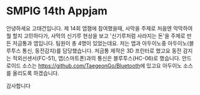 SMPIG 14th Appjam
========
안녕하세요 고태건입니다.
제 14회 앱잼에 참여했을때, 사막을 주제로 처음엔 막막하여 뭘 할지 고민하다가,
사막의 신기루 현상을 보고 '신기루처럼 사라지는 돈'을 주제로 만든 저금통과 앱입니다.
팀원이 총 4명이 있었는데요.
저는 앱과 아두이노중 아두이노(블루투스 통신, 동전감지)를 담당했습니다.
저금통 제작은 3D 프린터로 했고요 동전 감지는 적외선센서(FC-51), 앱(스마트폰)과의 통신은 블루투스(HC-06)로 했습니다.
안드로이드 소스는 <https://github.com/TaegeonGo/Bluetooth>에 있고요 아두이노 소스를 올리도록 하겠습니다.

감사합니다
